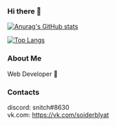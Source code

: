### Hi there 👋

[![Anurag's GitHub stats](https://github-readme-stats.vercel.app/api?username=s1d3r&show_icons=true&theme=dracula)](https://github.com/anuraghazra/github-readme-stats)

[![Top Langs](https://github-readme-stats.vercel.app/api/top-langs/?username=s1d3r&show_icons=true&theme=dracula)](https://github.com/anuraghazra/github-readme-stats)

### About Me

Web Developer 🤔

### Contacts

discord: snitch#8630  
vk.com: https://vk.com/soiderblyat  
